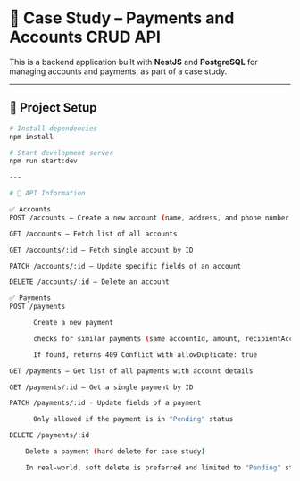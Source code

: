 # 💼 Case Study – Payments and Accounts CRUD API

This is a backend application built with **NestJS** and **PostgreSQL** for managing accounts and payments, as part of a case study.

---

## 🔧 Project Setup

```bash
# Install dependencies
npm install

# Start development server
npm run start:dev

---

# 🔧 API Information

✅ Accounts
POST /accounts – Create a new account (name, address, and phone number required)

GET /accounts – Fetch list of all accounts

GET /accounts/:id – Fetch single account by ID

PATCH /accounts/:id – Update specific fields of an account

DELETE /accounts/:id – Delete an account

✅ Payments
POST /payments

      Create a new payment

      checks for similar payments (same accountId, amount, recipientAccountNumber) made in the last 10 minutes

      If found, returns 409 Conflict with allowDuplicate: true

GET /payments – Get list of all payments with account details

GET /payments/:id – Get a single payment by ID

PATCH /payments/:id - Update fields of a payment

      Only allowed if the payment is in "Pending" status

DELETE /payments/:id

    Delete a payment (hard delete for case study)

    In real-world, soft delete is preferred and limited to "Pending" status only